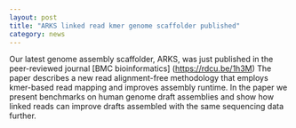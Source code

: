 ```yaml
---  
layout: post  
title: "ARKS linked read kmer genome scaffolder published"  
category: news  
---  
```


Our latest genome assembly scaffolder, ARKS, was just published in the peer-reviewed journal [BMC bioinformatics] (https://rdcu.be/1h3M)
The paper describes a new read alignment-free methodology that employs kmer-based read mapping and improves assembly runtime.
In the paper we present benchmarks on human genome draft assemblies and show how linked reads can improve drafts assembled with the same sequencing data further. 
